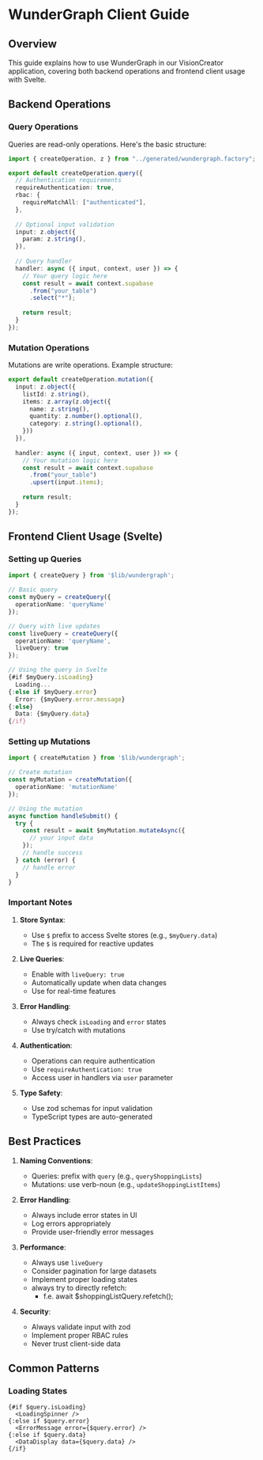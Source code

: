 # WunderGraph Client Guide

## Overview
This guide explains how to use WunderGraph in our VisionCreator application, covering both backend operations and frontend client usage with Svelte.

## Backend Operations

### Query Operations
Queries are read-only operations. Here's the basic structure:

```typescript
import { createOperation, z } from "../generated/wundergraph.factory";

export default createOperation.query({
  // Authentication requirements
  requireAuthentication: true,
  rbac: {
    requireMatchAll: ["authenticated"],
  },
  
  // Optional input validation
  input: z.object({
    param: z.string(),
  }),
  
  // Query handler
  handler: async ({ input, context, user }) => {
    // Your query logic here
    const result = await context.supabase
      .from("your_table")
      .select("*");
      
    return result;
  }
});
```

### Mutation Operations
Mutations are write operations. Example structure:

```typescript
export default createOperation.mutation({
  input: z.object({
    listId: z.string(),
    items: z.array(z.object({
      name: z.string(),
      quantity: z.number().optional(),
      category: z.string().optional(),
    }))
  }),
  
  handler: async ({ input, context, user }) => {
    // Your mutation logic here
    const result = await context.supabase
      .from("your_table")
      .upsert(input.items);
      
    return result;
  }
});
```

## Frontend Client Usage (Svelte)

### Setting up Queries
```typescript
import { createQuery } from '$lib/wundergraph';

// Basic query
const myQuery = createQuery({
  operationName: 'queryName'
});

// Query with live updates
const liveQuery = createQuery({
  operationName: 'queryName',
  liveQuery: true
});

// Using the query in Svelte
{#if $myQuery.isLoading}
  Loading...
{:else if $myQuery.error}
  Error: {$myQuery.error.message}
{:else}
  Data: {$myQuery.data}
{/if}
```

### Setting up Mutations
```typescript
import { createMutation } from '$lib/wundergraph';

// Create mutation
const myMutation = createMutation({
  operationName: 'mutationName'
});

// Using the mutation
async function handleSubmit() {
  try {
    const result = await $myMutation.mutateAsync({
      // your input data
    });
    // handle success
  } catch (error) {
    // handle error
  }
}
```

### Important Notes

1. **Store Syntax**: 
   - Use `$` prefix to access Svelte stores (e.g., `$myQuery.data`)
   - The `$` is required for reactive updates

2. **Live Queries**:
   - Enable with `liveQuery: true`
   - Automatically update when data changes
   - Use for real-time features

3. **Error Handling**:
   - Always check `isLoading` and `error` states
   - Use try/catch with mutations

4. **Authentication**:
   - Operations can require authentication
   - Use `requireAuthentication: true`
   - Access user in handlers via `user` parameter

5. **Type Safety**:
   - Use zod schemas for input validation
   - TypeScript types are auto-generated

## Best Practices

1. **Naming Conventions**:
   - Queries: prefix with `query` (e.g., `queryShoppingLists`)
   - Mutations: use verb-noun (e.g., `updateShoppingListItems`)

2. **Error Handling**:
   - Always include error states in UI
   - Log errors appropriately
   - Provide user-friendly error messages

3. **Performance**:
   - Always use `liveQuery` 
   - Consider pagination for large datasets
   - Implement proper loading states
   - always try to directly refetch:
      - f.e. await $shoppingListQuery.refetch();

4. **Security**:
   - Always validate input with zod
   - Implement proper RBAC rules
   - Never trust client-side data

## Common Patterns

### Loading States
```svelte
{#if $query.isLoading}
  <LoadingSpinner />
{:else if $query.error}
  <ErrorMessage error={$query.error} />
{:else if $query.data}
  <DataDisplay data={$query.data} />
{/if}
```

